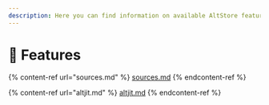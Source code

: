 ```yaml
---
description: Here you can find information on available AltStore features
---
```


# 🎊 Features

{% content-ref url="sources.md" %}
[sources.md](sources.md)
{% endcontent-ref %}

{% content-ref url="altjit.md" %}
[altjit.md](altjit.md)
{% endcontent-ref %}

